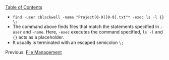 [Table of Contents](/README.md)

* `find -user cblackwell -name "Project[0-9][0-9].txt"* -exec ls -l {} \;` 
* The command above finds files that match the statements specified in `-user` and `-name`. Here, `-exec` executes the command specified, `ls -l` and `{}` acts as a placeholder.
* It usually is terminated with an escaped semicolon `\;`

Previous: [File Management](/RHCSA/File%20Management.md)
